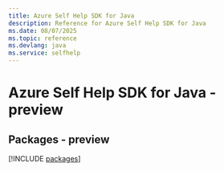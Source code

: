 ```yaml
---
title: Azure Self Help SDK for Java
description: Reference for Azure Self Help SDK for Java
ms.date: 08/07/2025
ms.topic: reference
ms.devlang: java
ms.service: selfhelp
---
```

# Azure Self Help SDK for Java - preview
## Packages - preview
[!INCLUDE [packages](self-help-index.md)]